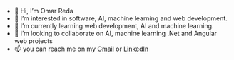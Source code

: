 - 👋 Hi, I’m Omar Reda
- 👀 I’m interested in software, AI, machine learning and web development.
- 🌱 I’m currently learning web development, AI and machine learning.
- 💞️ I’m looking to collaborate on AI, machine learning .Net and Angular web projects 
- 📫 you can reach me on my [Gmail](https://omarreddaelsayied@gmail) or [LinkedIn](https://linkedin.com/in/omar-reda-b89025233)

